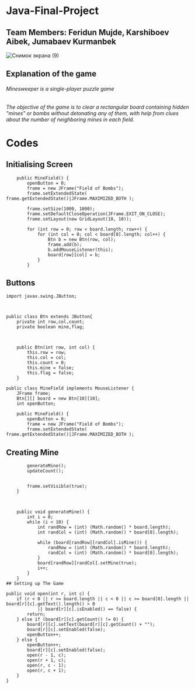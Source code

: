 # Java-Final-Project
## Team Members: Feridun Mujde, Karshiboev Aibek, Jumabaev Kurmanbek
![Снимок экрана (9)](https://user-images.githubusercontent.com/81102375/117619435-12e05c80-b191-11eb-99f0-c6d6e97dc4cd.png)

## Explanation of the game
###### Minesweeper is a single-player puzzle game
######  The objective of the game is to clear a rectangular board containing hidden "mines" or bombs without detonating any of them, with help from clues about the number of neighboring mines in each field.

# Codes

## Initialising Screen
```
    public MineField() {
        openButton = 0;
        frame = new JFrame("Field of Bombs");
        frame.setExtendedState( frame.getExtendedState()|JFrame.MAXIMIZED_BOTH );

        frame.setSize(1000, 1000);
        frame.setDefaultCloseOperation(JFrame.EXIT_ON_CLOSE);
        frame.setLayout(new GridLayout(10, 10));

        for (int row = 0; row < board.length; row++) {
            for (int col = 0; col < board[0].length; col++) {
                Btn b = new Btn(row, col);
                frame.add(b);
                b.addMouseListener(this);
                board[row][col] = b;
            }
        }

```
## Buttons
```
import javax.swing.JButton;



public class Btn extends JButton{
    private int row,col,count;
    private boolean mine,flag;



    public Btn(int row, int col) {
        this.row = row;
        this.col = col;
        this.count = 0;
        this.mine = false;
        this.flag = false;
    }

public class MineField implements MouseListener {
    JFrame frame;
    Btn[][] board = new Btn[10][10];
    int openButton;
```
```
    public MineField() {
        openButton = 0;
        frame = new JFrame("Field of Bombs");
        frame.setExtendedState( frame.getExtendedState()|JFrame.MAXIMIZED_BOTH );
```    

## Creating Mine
```
        generateMine();
        updateCount();


        frame.setVisible(true);
    }



    public void generateMine() {
        int i = 0;
        while (i < 10) {
            int randRow = (int) (Math.random() * board.length);
            int randCol = (int) (Math.random() * board[0].length);

            while (board[randRow][randCol].isMine()) {
                randRow = (int) (Math.random() * board.length);
                randCol = (int) (Math.random() * board[0].length);
            }
            board[randRow][randCol].setMine(true);
            i++;
        }
    }
## Setting up The Game    
```
    public void open(int r, int c) {
        if (r < 0 || r >= board.length || c < 0 || c >= board[0].length || board[r][c].getText().length() > 0
                || board[r][c].isEnabled() == false) {
            return;
        } else if (board[r][c].getCount() != 0) {
            board[r][c].setText(board[r][c].getCount() + "");
            board[r][c].setEnabled(false);
            openButton++;
        } else {
            openButton++;
            board[r][c].setEnabled(false);
            open(r - 1, c);
            open(r + 1, c);
            open(r, c - 1);
            open(r, c + 1);
        }
    }

```
